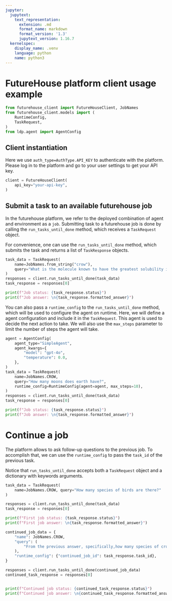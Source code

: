 ```yaml
---
jupyter:
  jupytext:
    text_representation:
      extension: .md
      format_name: markdown
      format_version: '1.3'
      jupytext_version: 1.16.7
  kernelspec:
    display_name: .venv
    language: python
    name: python3
---
```


# FutureHouse platform client usage example

```python
from futurehouse_client import FutureHouseClient, JobNames
from futurehouse_client.models import (
    RuntimeConfig,
    TaskRequest,
)
from ldp.agent import AgentConfig
```

## Client instantiation

Here we use `auth_type=AuthType.API_KEY` to authenticate with the platform.
Please log in to the platform and go to your user settings to get your API key.

```python
client = FutureHouseClient(
    api_key="your-api-key",
)
```

## Submit a task to an available futurehouse job


In the futurehouse platform, we refer to the deployed combination of agent and environment as a `job`.
Submitting task to a futurehouse job is done by calling the `run_tasks_until_done` method, which receives a `TaskRequest` object.

For convenience, one can use the `run_tasks_until_done` method, which submits the task and returns a list of `TaskResponse` objects.

```python
task_data = TaskRequest(
    name=JobNames.from_string("crow"),
    query="What is the molecule known to have the greatest solubility in water?",
)
responses = client.run_tasks_until_done(task_data)
task_response = responses[0]

print(f"Job status: {task_response.status}")
print(f"Job answer: \n{task_response.formatted_answer}")
```

You can also pass a `runtime_config` to the `run_tasks_until_done` method, which will be used to configure the agent on runtime.
Here, we will define a agent configuration and include it in the `TaskRequest`. This agent is used to decide the next action to take.
We will also use the `max_steps` parameter to limit the number of steps the agent will take.

```python
agent = AgentConfig(
    agent_type="SimpleAgent",
    agent_kwargs={
        "model": "gpt-4o",
        "temperature": 0.0,
    },
)
task_data = TaskRequest(
    name=JobNames.CROW,
    query="How many moons does earth have?",
    runtime_config=RuntimeConfig(agent=agent, max_steps=10),
)
responses = client.run_tasks_until_done(task_data)
task_response = responses[0]

print(f"Job status: {task_response.status}")
print(f"Job answer: \n{task_response.formatted_answer}")
```

# Continue a job

The platform allows to ask follow-up questions to the previous job.
To accomplish that, we can use the `runtime_config` to pass the `task_id` of the previous task.

Notice that `run_tasks_until_done` accepts both a `TaskRequest` object and a dictionary with keywords arguments.

```python
task_data = TaskRequest(
    name=JobNames.CROW, query="How many species of birds are there?"
)

responses = client.run_tasks_until_done(task_data)
task_response = responses[0]

print(f"First job status: {task_response.status}")
print(f"First job answer: \n{task_response.formatted_answer}")
```

```python
continued_job_data = {
    "name": JobNames.CROW,
    "query": (
        "From the previous answer, specifically,how many species of crows are there?"
    ),
    "runtime_config": {"continued_job_id": task_response.task_id},
}

responses = client.run_tasks_until_done(continued_job_data)
continued_task_response = responses[0]


print(f"Continued job status: {continued_task_response.status}")
print(f"Continued job answer: \n{continued_task_response.formatted_answer}")
```
